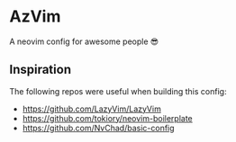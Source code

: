 # AzVim

A neovim config for awesome people 😎

## Inspiration

The following repos were useful when building this config:

- https://github.com/LazyVim/LazyVim
- https://github.com/tokiory/neovim-boilerplate
- https://github.com/NvChad/basic-config
